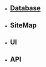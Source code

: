 <ul>
  <li>
    <h2> <a href='./database.md'>Database</a> </h2>
  </li>
  <li>
    <h2>SiteMap</h2>
  </li>
   <li>
    <h2>UI</h2>
  </li>
   <li>
    <h2>API</h2>
  </li>
</ul>
